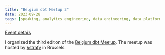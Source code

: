 ```yaml
---
title: "Belgium dbt Meetup 3"
date: 2023-09-28
tags: [speaking, analytics engineering, data engineering, data platform, dbt]
---
```


[Event details](https://www.meetup.com/analytics-engineering-belgium/events/292206667/)

I organized the third edition of the [Belgium dbt Meetup](https://www.meetup.com/analytics-engineering-belgium/). The meetup was hosted by [Astrafy](https://www.astrafy.io/) in Brussels.
